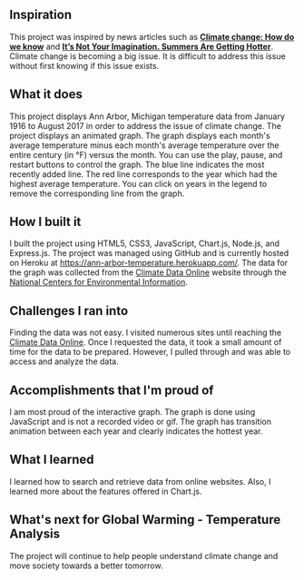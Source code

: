 ## Inspiration
This project was inspired by news articles such as [__Climate change: How do we know__](https://climate.nasa.gov/evidence/) and [__It’s Not Your Imagination. Summers Are Getting Hotter__](https://www.nytimes.com/interactive/2017/07/28/climate/more-frequent-extreme-summer-heat.html?smid=tw-nytclimate&smtyp=cur). Climate change is becoming a big issue. It is difficult to address this issue without first knowing if this issue exists.

## What it does
This project displays Ann Arbor, Michigan temperature data from January 1916 to August 2017 in order to address the issue of climate change. The project displays an animated graph. The graph displays each month's average temperature minus each month's average temperature over the entire century (in °F) versus the month. You can use the play, pause, and restart buttons to control the graph. The blue line indicates the most recently added line. The red line corresponds to the year which had the highest average temperature. You can click on years in the legend to remove the corresponding line from the graph.

## How I built it
I built the project using HTML5, CSS3, JavaScript, Chart.js, Node.js, and Express.js. The project was managed using GitHub and is currently hosted on Heroku at https://ann-arbor-temperature.herokuapp.com/. The data for the graph was collected from the [Climate Data Online](https://www.ncdc.noaa.gov/cdo-web/) website through the [National Centers for Environmental Information](https://www.ncdc.noaa.gov/).

## Challenges I ran into
Finding the data was not easy. I visited numerous sites until reaching the [Climate Data Online](https://www.ncdc.noaa.gov/cdo-web/). Once I requested the data, it took a small amount of time for the data to be prepared. However, I pulled through and was able to access and analyze the data.

## Accomplishments that I'm proud of
I am most proud of the interactive graph. The graph is done using JavaScript and is not a recorded video or gif. The graph has transition animation between each year and clearly indicates the hottest year.

## What I learned
I learned how to search and retrieve data from online websites. Also, I learned more about the features offered in Chart.js.

## What's next for Global Warming - Temperature Analysis
The project will continue to help people understand climate change and move society towards a better tomorrow.
